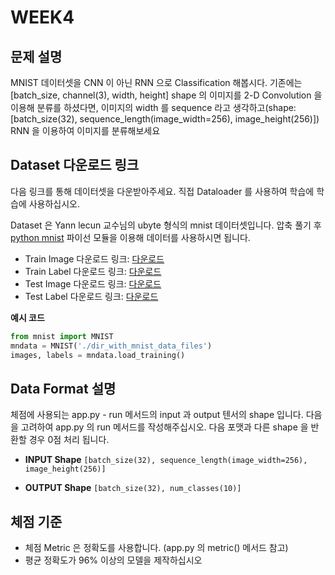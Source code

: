 # WEEK4

## 문제 설명
MNIST 데이터셋을 CNN 이 아닌 RNN 으로 Classification 해봅시다.
기존에는 [batch_size, channel(3), width, height] shape 의 이미지를 2-D Convolution 을 이용해 분류를 하셨다면, 이미지의 width 를 sequence 라고 생각하고(shape: [batch_size(32), sequence_length(image_width=256), image_height(256)]) RNN 을 이용하여 이미지를 분류해보세요

## Dataset 다운로드 링크
다음 링크를 통해 데이터셋을 다운받아주세요. 직접 Dataloader 를 사용하여 학습에 학습에 사용하십시오.

Dataset 은 Yann lecun 교수님의 ubyte 형식의 mnist 데이터셋입니다. 압축 풀기 후 [python mnist](https://pypi.org/project/python-mnist/) 파이선 모듈을 이용해 데이터를 사용하시면 됩니다.

- Train Image 다운로드 링크: [다운로드](http://yann.lecun.com/exdb/mnist/train-images-idx3-ubyte.gz)
- Train Label 다운로드 링크: [다운로드](http://yann.lecun.com/exdb/mnist/train-labels-idx1-ubyte.gz)
- Test Image 다운로드 링크: [다운로드](http://yann.lecun.com/exdb/mnist/t10k-images-idx3-ubyte.gz)
- Test Label 다운로드 링크: [다운로드](http://yann.lecun.com/exdb/mnist/t10k-labels-idx1-ubyte.gz)

**예시 코드**

```python
from mnist import MNIST
mndata = MNIST('./dir_with_mnist_data_files')
images, labels = mndata.load_training()
```

## Data Format 설명
체점에 사용되는 app.py - run 메서드의 input 과 output 텐서의 shape 입니다. 다음을 고려하여 app.py 의 run 메서드를 작성해주십시오. 다음 포맷과 다른 shape 을 반환할 경우 0점 처리 됩니다.

- **INPUT Shape**
	```[batch_size(32), sequence_length(image_width=256), image_height(256)]```

- **OUTPUT Shape**
	```[batch_size(32), num_classes(10)]```

## 체점 기준
- 체점 Metric 은 정확도를 사용합니다. (app.py 의 metric() 메서드 참고)
- 평균 정확도가 96% 이상의 모델을 제작하십시오

